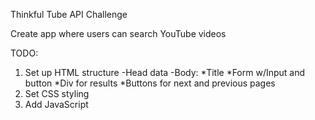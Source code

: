 Thinkful Tube API Challenge

Create app where users can search YouTube videos

TODO:

1. Set up HTML structure
    -Head data
    -Body:
        *Title
        *Form w/Input and button
        *Div for results
        *Buttons for next and previous pages
2. Set CSS styling
3. Add JavaScript
